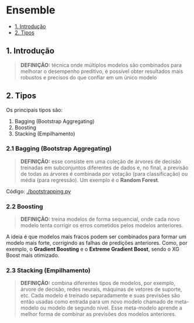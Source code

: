 # Ensemble
- [1. Introdução](#1-introdução)
- [2. Tipos](#2-tipos)

## 1. Introdução

> **DEFINIÇÃO:** técnica onde múltiplos modelos são combinados para melhorar o desempenho preditivo, é possível obter resultados mais robustos e precisos do que confiar em um único modelo

## 2. Tipos

Os principais tipos são:

1. Bagging  (Bootstrap Aggregating)
2. Boosting
3. Stacking (Empilhamento)

### 2.1 Bagging  (Bootstrap Aggregating)

> **DEFINIÇÃO:** esse consiste em uma coleção de árvores de decisão treinadas em subconjuntos diferentes de dados e, no final, a previsão de todas as árvores é combinada por votação (para classificação) ou média (para regressão). Um exemplo é o **Random Forest**.

Código: [./bootstrapping.py](./bootstrapping.py)

### 2.2 Boosting
> **DEFINIÇÃO:** treina modelos de forma sequencial, onde cada novo modelo tenta corrigir os erros cometidos pelos modelos anteriores.

A ideia é que modelos mais fracos podem ser combinados para formar um modelo mais forte, corrigindo as falhas de predições anteriores. Como, por exemplo, o **Gradient Boosting** e o **Extreme Gradient Boost**, sendo o XG Boost mais otimizado.


### 2.3 Stacking (Empilhamento)

> **DEFINIÇÃO:** combina diferentes tipos de modelos, por exemplo, árvore de decisão, redes neurais, máquinas de vetores de suporte, etc. Cada modelo é treinado separadamente e suas previsões são então usadas como entrada para um novo modelo chamado de meta-modelo ou modelo de segundo nível. Esse meta-modelo aprende a melhor forma de combinar as previsões dos modelos anteriores.